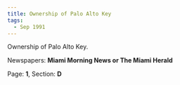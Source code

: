```yaml
---  
title: Ownership of Palo Alto Key  
tags:  
  - Sep 1991  
---  
```

  
Ownership of Palo Alto Key.  
  
Newspapers: **Miami Morning News or The Miami Herald**  
  
Page: **1**, Section: **D** 
